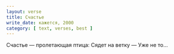 ```yaml
---
layout: verse
title: Счастье
write_date: кажется, 2000
category: [ text, verses, best ]
---
```

Счастье — пролетающая птица:
Сядет на ветку —
Уже не то...
